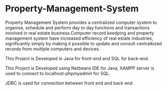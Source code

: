 # Property-Management-System
Property Management System provides a centralized computer system to organise, schedule and perform day to day functions and  transactions involved in real estate business.Computer record keedping and property management system have increased efficiency of real estate industries, significantly simply by making it possible to update and consult centralkized records from multiple computers and devices.

This Project is Developed in Java for front-end and SQL for back-end.

This Project is Developed using Netbeans IDE for Java, XAMPP server is used to connect to localhost-phpmyadmin for SQL.

JDBC is used for connection between front end and back end
